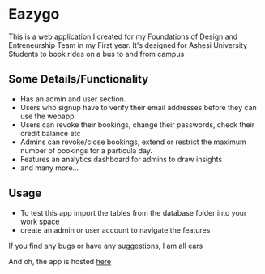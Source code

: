 # Eazygo
This is a web application I created for my Foundations of Design and Entreneurship Team in my First year. It's designed for Ashesi University Students to book rides on a bus to and from campus

## Some Details/Functionality
- Has an admin and user section. 
- Users who signup have to verify their email addresses before they can use the webapp.
- Users can revoke their bookings, change their passwords, check their credit balance etc
- Admins can revoke/close bookings, extend or restrict the maximum number of bookings for a particula day.
- Features an analytics dashboard for admins to draw insights
- and many more...

## Usage
- To test this app import the tables from the database folder into your work space
- create an admin or user account to navigate the features

If you find any bugs or have any suggestions, I am all ears

And oh, the app is hosted [here](https://eazygo.herokuapp.com/user/user_signin.php)


